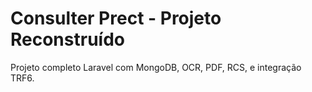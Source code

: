 # Consulter Prect - Projeto Reconstruído

Projeto completo Laravel com MongoDB, OCR, PDF, RCS, e integração TRF6.